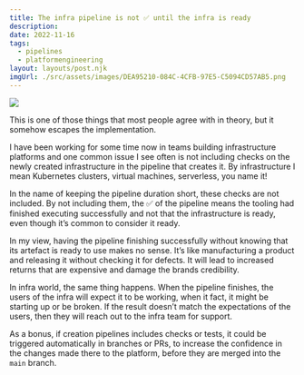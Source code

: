 ```yaml
---
title: The infra pipeline is not ✅ until the infra is ready
description: 
date: 2022-11-16
tags:
  - pipelines
  - platformengineering
layout: layouts/post.njk
imgUrl: ./src/assets/images/DEA95210-084C-4CFB-97E5-C5094CD57AB5.png
---
```

![](/img/DEA95210-084C-4CFB-97E5-C5094CD57AB5.png)

This is one of those things that most people agree with in theory, but it somehow escapes the implementation.

I have been working for some time now in teams building infrastructure platforms and one common issue I see often is not including checks on the newly created infrastructure in the pipeline that creates it. By infrastructure I mean Kubernetes clusters, virtual machines, serverless, you name it! 

In the name of keeping the pipeline duration short, these checks are not included. By not including them, the ✅ of the pipeline means the tooling had finished executing successfully and not that the infrastructure is ready, even though it’s common to consider it ready. 

In my view, having the pipeline finishing successfully without knowing that its artefact is ready to use makes no sense. It’s like manufacturing a product and releasing it without checking it for defects. It will lead to increased returns that are expensive and damage the brands credibility.

In infra world, the same thing happens. When the pipeline finishes, the users of the infra will expect it to be working, when it fact, it might be starting up or be broken. If the result doesn’t match the expectations of the users, then they will reach out to the infra team for support. 

As a bonus, if creation pipelines includes checks or tests, it could be triggered automatically in branches or PRs, to increase the confidence in the changes made there to the platform, before they are merged into the `main` branch.